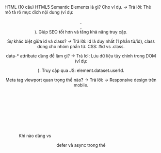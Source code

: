HTML (10 câu)
HTML5 Semantic Elements là gì? Cho ví dụ.
→ Trả lời: Thẻ mô tả rõ mục đích nội dung (ví dụ: <header>, <article>, <nav>). Giúp SEO tốt hơn và tăng khả năng truy cập.

Sự khác biệt giữa id và class?
→ Trả lời: id là duy nhất (1 phần tử/id), class dùng cho nhóm phần tử. CSS: #id vs .class.

data-* attribute dùng để làm gì?
→ Trả lời: Lưu dữ liệu tùy chỉnh trong DOM (ví dụ: <div data-user-id="123">). Truy cập qua JS: element.dataset.userId.

Meta tag viewport quan trọng thế nào?
→ Trả lời: <meta name="viewport" content="width=device-width, initial-scale=1"> → Responsive design trên mobile.

Khi nào dùng <canvas> vs <svg>?
→ Trả lời: <canvas> cho đồ họa động (game), <svg> cho đồ họa vector (icons, hình đơn giản).

defer và async trong thẻ <script> khác nhau ra sao?
→ Trả lời: Cả hai không chặn DOM. async tải và chạy ngay khi tải xong, defer chạy sau khi DOM sẵn sàng.

CORS là gì?
→ Trả lời: Cơ chế bảo mật trình duyệt ngăn truy cập tài nguyên từ domain khác. Server phải gửi header Access-Control-Allow-Origin.

HTML Form: GET vs POST?
→ Trả lời: GET gửi dữ liệu qua URL (dùng cho tìm kiếm), POST gửi qua body (dùng cho tạo/xóa dữ liệu).

Local Storage vs Session Storage?
→ Trả lời: Local Storage lưu vĩnh viễn, Session Storage mất khi đóng tab.

Cách tối ưu hình ảnh trong HTML?
→ Trả lời: Dùng định dạng WebP, thuộc tính loading="lazy", srcset cho responsive, nén ảnh.

CSS (20 câu)
CSS Box Model là gì?
→ Trả lời: Gồm: content → padding → border → margin. box-sizing: border-box bao gồm padding/border trong width.

Position: relative, absolute, fixed khác nhau thế nào?
→ Trả lời:

relative: Dịch chuyển từ vị trí gốc.

absolute: Tuyệt đối so với phần tử cha gần nhất có position ≠ static.

fixed: Tuyệt đối so với viewport.

Flexbox vs Grid?
→ Trả lời:

Flexbox: 1 chiều (row hoặc column).

Grid: 2 chiều (row + column). Dùng Grid cho layout phức tạp.

BEM là gì? Ví dụ.
→ Trả lời: Quy ước đặt tên class: .block__element--modifier (ví dụ: .menu__item--active).

CSS Specificity tính thế nào?
→ Trả lời: Độ ưu tiên: !important > inline style > #id > .class > element. Tính điểm: (0,0,0,0).

em vs rem?
→ Trả lời: em dựa trên font-size của phần tử cha, rem dựa trên font-size root (<html>).

Media Query viết thế nào?
→ Trả lời:

css
@media (max-width: 768px) { ... } /* Mobile */
CSS Variable là gì?
→ Trả lời: Khai báo: :root { --color: red; }, sử dụng: color: var(--color);.

Cách center một phần tử?
→ Trả lời:

css
.container {
  display: flex;
  justify-content: center;
  align-items: center;
}
Pseudo-class :nth-child() dùng thế nào?
→ Trả lời: Chọn phần tử con thứ n (ví dụ: :nth-child(2n) chọn phần tử chẵn).

CSS Reset vs Normalize.css?
→ Trả lời: Reset xóa style mặc định, Normalize.css chuẩn hóa style giữa trình duyệt.

z-index hoạt động ra sao?
→ Trả lời: Kiểm soát thứ tự chồng lớp. Chỉ hoạt động với position ≠ static.

CSS Selector A > B vs A B?
→ Trả lời: A > B: con trực tiếp, A B: mọi phần tử B bên trong A.

Transition vs Animation?
→ Trả lời: Transition cho hiệu ứng đơn giản (hover), Animation cho hiệu ứng phức tạp với @keyframes.

Cách ẩn phần tử?
→ Trả lời:

display: none: Xóa khỏi layout.

visibility: hidden: Ẩn nhưng vẫn chiếm chỗ.

opacity: 0: Trong suốt nhưng tương tác được.

Float trong CSS dùng để làm gì?
→ Trả lời: Canh trái/phải phần tử, thường dùng cho bố cục cũ. Hiện đại dùng Flex/Grid.

overflow: hidden có tác dụng gì ngoài ẩn nội dung?
→ Trả lời: Tạo BFC (Block Formatting Context) → ngăn margin collapse.

Sự khác biệt giữa inline và inline-block?
→ Trả lời: inline không đặt width/height, inline-block có thể.

CSS Preprocessor (SASS/LESS) ưu điểm gì?
→ Trả lời: Biến, nested rules, mixins, functions → code ngắn gọn hơn.

Responsive Design vs Adaptive Design?
→ Trả lời: Responsive dùng media query (1 code cho mọi device), Adaptive dùng server detect device để trả layout riêng.

JavaScript (30 câu)
let, const, var khác nhau thế nào?
→ Trả lời:

var: function-scoped, hoisting.

let/const: block-scoped, không hoisting.

const không gán lại được.

Closure là gì? Cho ví dụ.
→ Trả lời: Hàm truy cập biến ngoài phạm vi nó. Ví dụ:

javascript
function outer() {
  let x = 10;
  return function inner() { console.log(x); };
}
this trong JavaScript?
→ Trả lời: Giá trị this phụ thuộc vào ngữ cảnh:

Hàm thường: this = global (window/undefined trong strict mode).

Arrow function: this từ scope ngoài.

Method: this = object gọi hàm.

Promise là gì?
→ Trả lời: Xử lý bất đồng bộ. Có 3 trạng thái: pending, fulfilled, rejected. Dùng .then(), .catch().

Async/Await khác Promise thế nào?
→ Trả lời: Async/await là syntax sugar cho Promise, giúp code đồng bộ hơn. Ví dụ:

javascript
async function fetchData() {
  const data = await fetch(url);
}
Event Bubbling và Capturing?
→ Trả lời:

Bubbling: Sự kiện lan từ trong ra ngoài.

Capturing: Lan từ ngoài vào trong.
Dùng e.stopPropagation() để dừng.

Cách tạo object trong JS?
→ Trả lời:

javascript
// 1. Object literal
const obj = { key: "value" };

// 2. Constructor
function Person(name) { this.name = name; }
map() vs forEach()?
→ Trả lời: map() trả về mảng mới, forEach() không trả về gì.

=== vs ==?
→ Trả lời: === so sánh giá trị và kiểu dữ liệu, == chỉ so giá trị (chuyển đổi kiểu).

Arrow function và regular function?
→ Trả lời: Arrow function không có this, arguments, không dùng làm constructor.

null vs undefined?
→ Trả lời: undefined là biến chưa gán giá trị, null là giá trị rỗng cố ý.

Event Loop là gì?
→ Trả lời: Cơ chế xử lý bất đồng bộ: Call Stack → Callback Queue → Event Loop đẩy vào Stack khi rỗng.

Cách clone object?
→ Trả lời:

javascript
const shallowCopy = { ...obj };
const deepCopy = JSON.parse(JSON.stringify(obj));
call(), apply(), bind() khác nhau?
→ Trả lời:

call(thisArg, arg1, arg2): Gọi hàm với this mới.

apply(thisArg, [args]): Tương tự nhưng nhận mảng.

bind(thisArg): Trả về hàm mới với this bị ràng buộc.

typeof và instanceof?
→ Trả lời: typeof trả kiểu dữ liệu, instanceof kiểm tra object thuộc class nào.

Các phương thức mảng thường dùng?
→ Trả lời: push(), pop(), slice(), splice(), find(), filter(), reduce().

Debounce vs Throttle?
→ Trả lời:

Debounce: Gọi hàm sau khi dừng event X ms (ví dụ: search input).

Throttle: Gọi hàm mỗi X ms (ví dụ: scroll).

localStorage vs sessionStorage vs Cookie?
→ Trả lời:

Cookie: Lưu 4KB, gửi lên server.

localStorage: Lưu 5-10MB, không hết hạn.

sessionStorage: Hết khi đóng tab.

ES6 Modules?
→ Trả lời:

javascript
// Export
export const foo = () => {};

// Import
import { foo } from './module.js';
Template Literals?
→ Trả lời: Dùng backtick `Hello ${name}` để chèn biến và multi-line string.

Rest và Spread operator?
→ Trả lời:

javascript
// Rest: Gom thành mảng
function sum(...args) { }

// Spread: Giải mảng/object
const arr2 = [...arr1];
CORS giải quyết thế nào?
→ Trả lời:

Server trả header Access-Control-Allow-Origin: *.

Dùng proxy hoặc JSONP (cũ).

fetch() vs axios?
→ Trả lời: fetch() có sẵn trong trình duyệt, axios là thư viện hỗ trợ cancel request, timeout.

Strict mode là gì?
→ Trả lời: "use strict": Ngăn lỗi phổ biến (vd: biến chưa khai báo), bật tính năng mới.

setTimeout() và setInterval()?
→ Trả lời: setTimeout() chạy 1 lần, setInterval() lặp lại.

Callback hell là gì?
→ Trả lời: Callback lồng nhau gây khó đọc. Giải quyết bằng Promise/async-await.

IIFE là gì?
→ Trả lời: Immediately Invoked Function Expression:

javascript
(function() { console.log("IIFE"); })();
Object.keys() vs Object.entries()?
→ Trả lời:

Object.keys(obj): Trả mảng keys.

Object.entries(obj): Trả mảng [key, value].

Sự kiện DOMContentLoaded vs load?
→ Trả lời:

DOMContentLoaded: DOM sẵn sàng (chưa load ảnh).

load: Mọi tài nguyên (ảnh, CSS) đã tải xong.

Memoization là gì?
→ Trả lời: Kỹ thuật cache kết quả hàm để tối ưu hiệu năng (dùng cho hàm tốn CPU).

React (20 câu)
Virtual DOM là gì?
→ Trả lời: Bản sao JS của DOM thật. React so sánh Virtual DOM trước/sau khi thay đổi → cập nhật DOM thật tối thiểu.

Sự khác biệt giữa state và props?
→ Trả lời:

Props: Dữ liệu từ cha → con (read-only).

State: Dữ liệu nội bộ component (thay đổi bằng setState/useState).

Component Lifecycle trong class component?
→ Trả lời:

Mounting: constructor → render → componentDidMount.

Updating: shouldComponentUpdate → render → componentDidUpdate.

Unmounting: componentWillUnmount.

Hooks là gì?
→ Trả lời: Cho phép dùng state, lifecycle trong functional component (ví dụ: useState, useEffect).

useEffect dùng thế nào?
→ Trả lời: Xử lý side effect (call API, subscriptions). Có thể mô phỏng componentDidMount, componentDidUpdate, componentWillUnmount.

Conditional rendering trong React?
→ Trả lời: Dùng if, &&, hoặc ternary operator:

jsx
{isLoggedIn && <UserPanel />}
Keys trong list quan trọng thế nào?
→ Trả lời: Giúp React xác định phần tử thay đổi → tối ưu render. Dùng giá trị unique (id).

Sự khác biệt giữa controlled và uncontrolled component?
→ Trả lời:

Controlled: Form data quản lý bởi React state.

Uncontrolled: Form data quản lý bởi DOM (dùng useRef).

Lifting State Up là gì?
→ Trả lời: Di chuyển state lên component cha gần nhất để chia sẻ state giữa các component con.

Context API dùng để làm gì?
→ Trả lời: Truyền dữ liệu xuyên component mà không cần prop drilling (vd: theme, user data).

Cách tối ưu hiệu năng React?
→ Trả lời:

React.memo() cho functional component.

useMemo, useCallback để memoize.

Code splitting.

Redux là gì?
→ Trả lời: Thư viện quản lý state toàn cục. Luồng: Action → Reducer → Store → View.

JSX là gì?
→ Trả lời: Cú pháp giống HTML trong JS, được Babel biên dịch thành React.createElement().

Các cách styling trong React?
→ Trả lời: Inline style, CSS module, Styled Components, Sass.

Server-Side Rendering (SSR) vs Client-Side Rendering (CSR)?
→ Trả lời:

SSR: Render HTML trên server → tốt cho SEO.

CSR: Render trên trình duyệt → tương tác mượt hơn.

Custom Hook là gì?
→ Trả lời: Hàm tái sử dụng logic có sử dụng hooks (tên bắt đầu bằng use).

useRef dùng thế nào?
→ Trả lời: Lưu giá trị tồn tại giữa các lần render, không gây re-render. Thường dùng truy cập DOM.

Error Boundary trong React?
→ Trả lời: Component bắt lỗi trong cây con, hiển thị UI dự phòng. Dùng componentDidCatch.

PropTypes là gì?
→ Trả lời: Kiểm tra kiểu dữ liệu props:

javascript
Component.propTypes = { name: PropTypes.string.isRequired }
React Router dùng thế nào?
→ Trả lời: Quản lý routing:

jsx
<Route path="/about" element={<About />} />
Chung & Best Practices (20 câu)
Web Accessibility (a11y) là gì?
→ Trả lời: Thiết kế web dùng được cho người khuyết tật. Cách: dùng semantic HTML, ARIA attributes, keyboard navigation.

SEO cơ bản cho Frontend?
→ Trả lời: Meta tags, semantic HTML, tối ưu hình ảnh, server-side rendering, tốc độ tải.

CORS hoạt động thế nào?
→ Trả lời: Trình duyệt gửi OPTIONS request để kiểm tra server có cho phép domain hiện tại không.

HTTP/2 ưu điểm gì?
→ Trả lời: Multiplexing (nhiều request trên 1 kết nối), header compression, server push.

Cookie attributes: Secure, HttpOnly, SameSite?
→ Trả lời:

Secure: Chỉ gửi qua HTTPS.

HttpOnly: Chặn JS truy cập.

SameSite: Chống CSRF.

CSRF là gì? Phòng chống?
→ Trả lời: Tấn công giả mạo request. Cách chống: Dùng CSRF token, cookie SameSite=Strict.

XSS là gì? Phòng chống?
→ Trả lời: Tấn công chèn mã độc. Cách chống: Escape user input, dùng Content-Security-Policy.

Các công cụ debug Frontend?
→ Trả lời: Chrome DevTools, React DevTools, Redux DevTools, ESLint.

Tree Shaking là gì?
→ Trả lời: Kỹ thuật loại code không dùng khi build (vd: Webpack).

Lazy loading là gì?
→ Trả lời: Tải tài nguyên (ảnh, component) khi cần. React: React.lazy(), ảnh: loading="lazy".

Critical Rendering Path là gì?
→ Trả lời: Quá trình trình duyệt chuyển HTML/CSS/JS thành pixels trên màn hình. Tối ưu bằng minimize render-blocking resources.

FOUC là gì? Cách khắc phục?
→ Trả lời: "Flash of Unstyled Content": Hiện trang chưa load CSS. Khắc phục: load CSS trước, hoặc dùng inline CSS.

WebSockets vs HTTP?
→ Trả lời: WebSocket kết nối hai chiều real-time (chat), HTTP chỉ request-response.

Progressive Web App (PWA) là gì?
→ Trả lời: Web app có tính năng native: offline (service workers), push notification, installable.

Server-Sent Events (SSE)?
→ Trả lời: Cơ chế server gửi sự kiện đến client qua HTTP (1 chiều).

Web Workers dùng để làm gì?
→ Trả lời: Chạy script trên luồng nền → tránh block main thread.

Các phương pháp tối ưu hình ảnh?
→ Trả lời: Nén ảnh (TinyPNG), dùng WebP/AVIF, responsive images (srcset), lazy loading.

Bundle size tối ưu thế nào?
→ Trả lời: Code splitting, tree shaking, minify, gzip, dùng thư viện nhẹ.

Feature Detection vs Browser Sniffing?
→ Trả lời:

Feature Detection: Kiểm tra trình duyệt hỗ trợ tính năng không (dùng if('feature' in window)).

Browser Sniffing: Kiểm tra user-agent → không khuyến khích.

CORS-safe HTTP methods?
→ Trả lời: GET, HEAD, POST không yêu cầu preflight. PUT, DELETE yêu cầu preflight.
New structure:
- HTML: 20 câu
- CSS: 20 câu
- JavaScript: 50 câu
- React: 40 câu
- Performance: 10 câu
- Security: 10 câu
- Tooling & Best Practices: 10 câu
Total: 20+20+50+40+10+10+10 = 160 câu.
But note: the previous list had 100 questions. We need to expand to 160.
We'll:
1. Keep the existing questions and reassign some to the new categories (e.g., some security and performance were in the old list, now we have dedicated categories).
2. Add new questions to meet the counts.
Let's break down:
### HTML (20 câu)
We had 10, so we need 10 more.
### CSS (20 câu)
We had 20 in the previous list? Actually, we had 20 in the previous list (from 11 to 30). So we are good.
### JavaScript (50 câu)
We had 30 (from 31 to 60). We need 20 more.
### React (40 câu)
We had 20 (from 61 to 80). We need 20 more.
### Performance (10 câu)
We had a few in the old list (like lazy loading, bundle size, etc.). We'll move them to this category and add more.
### Security (10 câu)
We had 2 (CORS, XSS, CSRF). We'll move them and add more.
### Tooling & Best Practices (10 câu)
We had some in the old list (like ESLint, tree shaking, etc.). We'll move and add.
We'll reorganize and add new questions accordingly.
Let's start:
---
## HTML (20 câu) - Existing 10 + 10 new
### Existing 10:
1. HTML5 Semantic Elements là gì? Cho ví dụ.
2. Sự khác biệt giữa `id` và `class`?
3. `data-*` attribute dùng để làm gì?
4. Meta tag `viewport` quan trọng thế nào?
5. Khi nào dùng `<canvas>` vs `<svg>`?
6. `defer` và `async` trong thẻ `<script>` khác nhau ra sao?
7. CORS là gì?
8. HTML Form: GET vs POST?
9. Local Storage vs Session Storage?
10. Cách tối ưu hình ảnh trong HTML?
### New 10:
11. **Mô tả các thẻ HTML dùng để tạo bảng.**
    → *Trả lời:* `<table>`, `<tr>` (table row), `<th>` (table header), `<td>` (table data), `<thead>`, `<tbody>`, `<tfoot>`, `<caption>`.
12. **`<div>` và `<span>` khác nhau thế nào?**
    → *Trả lời:* `<div>` là block-level, dùng để nhóm các phần tử block. `<span>` là inline, dùng để nhóm nội dung inline.
13. **`<meta>` tags thường dùng cho SEO?**
    → *Trả lời:* 
    ```html
    <meta name="description" content="...">
    <meta name="keywords" content="...">
    <meta name="author" content="...">
    <meta property="og:title" content="..."> <!-- Open Graph for social media -->
    ```
14. **`<iframe>` dùng để làm gì? Nhược điểm?**
    → *Trả lời:* Nhúng trang web khác vào. Nhược điểm: bảo mật (XSS, clickjacking), ảnh hưởng SEO, tải chậm.
15. **`<picture>` element dùng khi nào?**
    → *Trả lời:* Khi muốn hiển thị hình ảnh khác nhau tùy vào điều kiện (ví dụ: màn hình retina, độ rộng khác nhau). Kết hợp với `<source>` và `<img>`.
16. **`<datalist>` là gì?**
    → *Trả lời:* Cung cấp danh sách gợi ý cho input. Ví dụ:
    ```html
    <input list="browsers">
    <datalist id="browsers">
      <option value="Chrome">
      <option value="Firefox">
    </datalist>
    ```
17. **`<base>` tag có tác dụng gì?**
    → *Trả lời:* Xác định base URL cho tất cả relative URLs trong trang. Ví dụ: `<base href="https://example.com/">`.
18. **`<progress>` vs `<meter>`?**
    → *Trả lời:* 
    - `<progress>`: Hiển thị tiến độ hoàn thành của một tác vụ.
    - `<meter>`: Hiển thị giá trị trong một phạm vi (ví dụ: đĩa cứng đầy).
19. **Web Components là gì?**
    → *Trả lời:* Bộ công nghệ tạo component tùy chỉnh, đóng gói (Custom Elements, Shadow DOM, HTML Templates).
20. **ARIA roles là gì? Tại sao quan trọng?**
    → *Trả lời:* Accessible Rich Internet Applications: bổ sung thông tin cho screen reader (ví dụ: `role="button"`). Quan trọng cho web accessibility.
---
## CSS (20 câu) - Existing 20
We already had 20, so we keep them (questions 11 to 30 from the previous list).
---
## JavaScript (50 câu) - Existing 30 + 20 new
### Existing 30 (from the previous list, questions 31 to 60)
### New 20:
51. **`Symbol` trong ES6 dùng để làm gì?**
    → *Trả lời:* Tạo giá trị duy nhất, thường dùng làm key cho object property (tránh xung đột).
52. **Generator function là gì?**
    → *Trả lời:* Hàm có thể tạm dừng và tiếp tục chạy, dùng `function*` và `yield`. Ví dụ:
    ```javascript
    function* gen() {
      yield 1;
      yield 2;
    }
    ```
53. **`new` keyword hoạt động thế nào?**
    → *Trả lời:* Tạo object mới, gán `this` cho object đó, chạy constructor function, trả về object.
54. **`Array.from()` dùng để làm gì?**
    → *Trả lời:* Tạo mảng mới từ array-like hoặc iterable object. Ví dụ: `Array.from('foo')` → `['f','o','o']`.
55. **`Object.freeze()` vs `Object.seal()`?**
    → *Trả lời:* 
    - `Object.freeze()`: không thể thay đổi giá trị, không thêm/xóa property.
    - `Object.seal()`: có thể thay đổi giá trị, nhưng không thêm/xóa property.
56. **`for...in` vs `for...of`?**
    → *Trả lời:* 
    - `for...in`: lặp qua enumerable properties (kể cả kế thừa), dùng cho object.
    - `for...of`: lặp qua iterable objects (array, string, Map, Set).
57. **`Set` và `Map`?**
    → *Trả lời:* 
    - `Set`: tập hợp giá trị duy nhất.
    - `Map`: tập hợp key-value, key có thể bất kỳ kiểu gì.
58. **`WeakMap` và `WeakSet`?**
    → *Trả lời:* Tương tự `Map` và `Set` nhưng không giữ reference mạnh đến object (giúp tránh rò rỉ bộ nhớ).
59. **`Proxy` object?**
    → *Trả lời:* Cho phép tạo proxy cho object, can thiệp các hành vi (đọc, ghi, ...). Dùng cho validation, logging.
60. **`Array.reduceRight()`?**
    → *Trả lời:* Tương tự `reduce` nhưng duyệt từ phải sang trái.
61. **`__proto__` vs `prototype`?**
    → *Trả lời:* 
    - `prototype`: property của constructor function, chứa các phương thức cho các instance.
    - `__proto__`: property của instance, trỏ đến `prototype` của constructor.
62. **`import` và `export` có những cách nào?**
    → *Trả lời:* 
    ```javascript
    // Named export/import
    export const foo = ...;
    import { foo } from ...;
    // Default export/import
    export default ...;
    import bar from ...;
    // Namespace import
    import * as module from ...;
    ```
63. **`try...catch` có bắt được lỗi trong asynchronous code không?**
    → *Trả lời:* Không, trừ khi dùng `async/await` hoặc `.catch()` cho promise.
64. **`Object.assign()` vs spread operator?**
    → *Trả lời:* Cả hai đều dùng để sao chép object. Spread syntax (ES2018) ngắn gọn hơn, nhưng `Object.assign()` có thể gán vào object target.
65. **`String.raw()`?**
    → *Trả lời:* Dùng để in string nguyên bản (không xử lý escape). Ví dụ: `String.raw`\n` in ra "\\n".
66. **`Intl` object dùng để làm gì?**
    → *Trả lời:* Format số, ngày, tiền tệ theo ngôn ngữ (internationalization). Ví dụ: `Intl.DateTimeFormat`.
67. **`decodeURI()` vs `decodeURIComponent()`?**
    → *Trả lời:* 
    - `decodeURI`: giải mã toàn bộ URI.
    - `decodeURIComponent`: giải mã từng phần của URI (như %20).
68. **`eval()` có nên dùng không? Tại sao?**
    → *Trả lời:* Không, vì bảo mật (chạy mã tùy ý) và hiệu năng.
69. **`with` statement?**
    → *Trả lời:* Thêm object vào scope chain. Không nên dùng vì khó đọc, không tối ưu được, và bị cấm trong strict mode.
70. **`Error` object có các thuộc tính nào?**
    → *Trả lời:* `name`, `message`, `stack` (non-standard).
---
## React (40 câu) - Existing 20 + 20 new
### Existing 20 (from the previous list, questions 61 to 80)
### New 20:
81. **React Fragments dùng để làm gì?**
    → *Trả lời:* Bao bọc nhiều phần tử mà không cần thêm node DOM, dùng `<Fragment>` hoặc `<>...</>`.
82. **Portals trong React?**
    → *Trả lời:* Render component ra ngoài DOM hierarchy (vd: modal, tooltip). Dùng `ReactDOM.createPortal(child, container)`.
83. **`useReducer` dùng thế nào?**
    → *Trả lời:* Quản lý state phức tạp, tương tự Redux. Nhận reducer function và initial state, trả về state và dispatch function.
84. **React.memo() là gì?**
    → *Trả lời:* Higher Order Component để memoize functional component, chỉ re-render khi props thay đổi.
85. **Lợi ích của việc dùng key prop?**
    → *Trả lời:* Giúp React xác định item nào thay đổi, thêm, xóa → hiệu năng tốt hơn.
86. **React.StrictMode là gì?**
    → *Trả lời:* Phát hiện các vấn đề tiềm ẩn (vd: unsafe lifecycle, legacy API) trong ứng dụng. Chỉ chạy ở development.
87. **`useLayoutEffect` vs `useEffect`?**
    → *Trả lời:* 
    - `useEffect`: chạy sau khi render và paint (không block UI).
    - `useLayoutEffect`: chạy sau khi render nhưng trước khi paint (dùng khi cần tính toán layout).
88. **Cách bắt lỗi trong React component?**
    → *Trả lời:* Dùng Error Boundary (class component với `componentDidCatch`).
89. **React Suspense?**
    → *Trả lời:* Hiển thị fallback UI trong khi chờ dữ liệu hoặc component tải. Dùng với `React.lazy`.
90. **Code splitting trong React?**
    → *Trả lời:* Chia nhỏ bundle, tải component khi cần. Dùng `React.lazy` và `Suspense`.
91. **Server Components trong React?**
    → *Trả lời:* Component chạy trên server, giảm bundle client. Đang thử nghiệm.
92. **React Hook Form vs Formik?**
    → *Trả lời:* Thư viện quản lý form. React Hook Form tập trung hiệu năng (uncontrolled), Formik dùng controlled.
93. **`useImperativeHandle`?**
    → *Trả lời:* Tùy chỉnh instance value khi dùng `ref` (thường kết hợp với `forwardRef`).
94. **React Context có nhược điểm gì?**
    → *Trả lời:* Khó tối ưu (khi context value thay đổi, mọi component dùng context đều re-render). Nên dùng cho dữ liệu ít thay đổi.
95. **Khi nào dùng Redux thay vì Context?**
    → *Trả lời:* Khi ứng dụng phức tạp, cần middleware (logger, thunk), dev tools, hoặc xử lý state lớn.
96. **Redux Toolkit là gì?**
    → *Trả lời:* Bộ công cụ chính thức để viết Redux đơn giản hơn (tạo store, slice, tự động xử lý immutable).
97. **Redux Thunk vs Redux Saga?**
    → *Trả lời:* 
    - Thunk: dùng cho logic async đơn giản (hàm trả về hàm).
    - Saga: dùng generator function, xử lý side effect phức tạp.
98. **`connect()` trong React-Redux?**
    → *Trả lời:* HOC để kết nối component với Redux store (mapStateToProps, mapDispatchToProps).
99. **Cấu trúc thư mục React project?**
    → *Trả lời:* Có nhiều cách: 
    - Theo chức năng (feature-based): mỗi feature có component, service, style riêng.
    - Theo kiểu file: components/, containers/, services/, ...
100. **Testing React component?**
     → *Trả lời:* Dùng Jest (test runner) và React Testing Library (test behavior) hoặc Enzyme (test implementation).
---
## Performance (10 câu)
We'll take some from the old list and add new ones.
1. **Lazy loading là gì? (moved from HTML)**
    → *Trả lời:* Tải tài nguyên (ảnh, component) khi cần. React: `React.lazy()`, ảnh: `loading="lazy"`.
2. **Bundle size tối ưu thế nào? (moved from old list)**
    → *Trả lời:* Code splitting, tree shaking, minify, gzip, dùng thư viện nhẹ.
3. **Critical Rendering Path là gì? (moved from old list)**
    → *Trả lời:* Quá trình trình duyệt chuyển HTML/CSS/JS thành pixels trên màn hình. Tối ưu bằng minimize render-blocking resources.
4. **Debounce và Throttle? (moved from JavaScript)**
    → *Trả lời:*  
    - Debounce: Gọi hàm sau khi dừng event X ms (ví dụ: search input).  
    - Throttle: Gọi hàm mỗi X ms (ví dụ: scroll).
5. **Virtual DOM giúp cải thiện hiệu năng?**
    → *Trả lời:* So sánh Virtual DOM trước/sau, chỉ cập nhật phần thay đổi lên DOM thật → giảm số lần update DOM.
6. **`useMemo` và `useCallback`?**
    → *Trả lời:* 
    - `useMemo`: memoize giá trị tính toán.
    - `useCallback`: memoize function.
    → Tránh tính toán lại hoặc tạo function mới khi không cần.
7. **Window.onload vs document.DOMContentLoaded?**
    → *Trả lời:* 
    - `DOMContentLoaded`: khi DOM sẵn sàng (chưa có ảnh).
    - `window.onload`: khi tất cả tài nguyên (ảnh, CSS) tải xong.
8. **Tại sao tránh inline style trong React?**
    → *Trả lời:* Tạo object style mới mỗi lần render → component con re-render không cần thiết.
9. **Tối ưu ảnh? (moved from old list)**
    → *Trả lời:* Nén ảnh (TinyPNG), dùng WebP/AVIF, responsive images (`srcset`), lazy loading.
10. **Web Workers? (moved from old list)**
     → *Trả lời:* Chạy script trên luồng nền → tránh block main thread.
---
## Security (10 câu)
1. **CORS là gì? (moved from HTML)**
    → *Trả lời:* Cơ chế bảo mật trình duyệt ngăn truy cập tài nguyên từ domain khác. Server phải gửi header `Access-Control-Allow-Origin`.
2. **XSS là gì? Phòng chống? (moved from old list)**
    → *Trả lời:* Tấn công chèn mã độc. Cách chống: Escape user input, dùng `Content-Security-Policy`.
3. **CSRF là gì? Phòng chống? (moved from old list)**
    → *Trả lời:* Tấn công giả mạo request. Cách chống: Dùng CSRF token, cookie `SameSite=Strict`.
4. **`HttpOnly` cookie? (moved from old list)**
    → *Trả lời:* Chặn JavaScript truy cập cookie → chống XSS.
5. **Content Security Policy (CSP)?**
    → *Trả lời:* Header quy định nguồn tài nguyên được phép tải (script, image, ...), chống XSS.
6. **SQL Injection?**
    → *Trả lời:* Tấn công chèn mã SQL vào input. Frontend không xử lý, phải do backend (dùng parameterized queries).
7. **Clickjacking?**
    → *Trả lời:* Tấn công dùng iframe che phủ nút thật. Chống: dùng header `X-Frame-Options: DENY` hoặc `Content-Security-Policy: frame-ancestors 'none'`.
8. **HTTPS tại sao quan trọng?**
    → *Trả lời:* Mã hóa dữ liệu giữa client và server, chống nghe lén, bảo vệ thông tin nhạy cảm.
9. **JWT (JSON Web Token) lưu ở đâu an toàn?**
    → *Trả lời:* HttpOnly cookie (chống XSS), không lưu localStorage/sessionStorage.
10. **Mã hóa mật khẩu ở frontend?**
     → *Trả lời:* Không nên. Mật khẩu phải được mã hóa ở backend (dùng bcrypt, ...). Frontend có thể hash nhưng không thay thế backend.
---
## Tooling & Best Practices (10 câu)
1. **ESLint là gì?**
    → *Trả lời:* Công cụ kiểm tra code JavaScript, bắt lỗi, đảm bảo coding convention.
2. **Tree Shaking? (moved from old list)**
    → *Trả lời:* Kỹ thuật loại code không dùng khi build (vd: Webpack).
3. **Webpack vs Vite?**
    → *Trả lời:* 
    - Webpack: bundler phổ biến, mạnh mẽ.
    - Vite: build tool nhanh, dùng ES modules native, phát triển bởi Vue creator.
4. **Git hook là gì?**
    → *Trả lời:* Kịch bản chạy trước/sau các sự kiện Git (vd: pre-commit chạy linter).
5. **CI/CD là gì?**
    → *Trả lời:* Continuous Integration/Continuous Deployment: tự động build, test, deploy khi push code.
6. **Unit test vs Integration test?**
    → *Trả lời:* 
    - Unit test: test từng hàm/component riêng lẻ.
    - Integration test: test tương tác giữa các thành phần.
7. **Feature Flags?**
    → *Trả lời:* Kỹ thuật bật/tắt tính năng mà không cần deploy mới. Dùng để thử nghiệm, rollback nhanh.
8. **Chrome DevTools dùng để debug lỗi gì?**
    → *Trả lời:* Lỗi JS (Sources), mạng (Network), hiệu năng (Performance), bộ nhớ (Memory).
9. **Prettier?**
    → *Trả lời:* Công cụ format code tự động, thường kết hợp với ESLint.
10. **Semantic Versioning (SemVer)?**
     → *Trả lời:* Quy ước đặt version: MAJOR.MINOR.PATCH. 
        - PATCH: sửa lỗi.
        - MINOR: thêm tính năng (không phá vỡ API cũ).
        - MAJOR: thay đổi lớn, phá vỡ API cũ.
---
---
### **Performance (10 câu bổ sung)**
1. **Tại sao nên sử dụng CDN?**  
   → CDN (Content Delivery Network) giúp phân phối tài nguyên tĩnh (ảnh, CSS, JS) từ server gần người dùng → giảm latency, tăng tốc độ tải.
2. **Preload, Prefetch, Preconnect?**  
   → 
   - `preload`: Tải sớm tài nguyên quan trọng (font, CSS critical).  
   - `prefetch`: Tải trước tài nguyên cho trang tiếp theo.  
   - `preconnect`: Thiết lập kết nối sớm đến domain bên ngoài.
3. **HTTP/2 Server Push là gì?**  
   → Server chủ động gửi tài nguyên tới browser trước khi browser yêu cầu → giảm round trips.
4. **Critical CSS là gì?**  
   → CSS cần thiết cho nội dung hiển thị đầu tiên (above-the-fold). Nên inline để tránh render-blocking.
5. **Tác dụng của `will-change`?**  
   → Báo trước cho browser biết phần tử sẽ thay đổi (transform, opacity) → browser chuẩn bị tối ưu hóa.
6. **Lazy loading cho video?**  
   → Dùng `loading="lazy"` cho thẻ `<video>` hoặc sử dụng Intersection Observer API để tải khi video vào viewport.
7. **Tối ưu Web Fonts?**  
   → 
   - Dùng `font-display: swap` để hiển thị text sớm.  
   - Subset font (chỉ ký tự cần thiết).  
   - Preload font.
8. **Memory Leak trong JS?**  
   → Rò rỉ bộ nhớ khi không giải phóng biến không dùng. Cách phát hiện: Chrome DevTools Memory tab.
9. **Tại sao tránh dùng `@import` trong CSS?**  
   → `@import` gây render-blocking và tăng số request. Thay bằng `<link>` hoặc gom file.
10. **Tối ưu re-render trong React?**  
    → 
    - Sử dụng `React.memo` cho component.  
    - Tránh truyền callback/inline object làm prop (dùng `useCallback`/`useMemo`).  
    - Chia nhỏ component.
---
### **Security (10 câu bổ sung)**
1. **Same-origin Policy (SOP) là gì?**  
   → Chỉ cho phép website truy cập tài nguyên cùng origin (protocol + domain + port). Ngăn truy cập tài nguyên trái phép.
2. **CORS Preflight Request?**  
   → Browser gửi OPTIONS request để kiểm tra server có cho phép method/header không trước khi gửi request thật.
3. **XSS Reflected vs Stored?**  
   → 
   - Reflected: Mã độc nằm trong URL → nạn nhân click link.  
   - Stored: Mã độc lưu vào database (bình luận) → hiển thị cho mọi người.
4. **DOM-based XSS?**  
   → Mã độc thông qua thao tác DOM (vd: `document.write()` với input user) → không gửi đến server.
5. **Security Headers quan trọng?**  
   → 
   - `Content-Security-Policy`: Chống XSS.  
   - `X-Frame-Options`: Chống clickjacking.  
   - `X-Content-Type-Options: nosniff`: Ngăn MIME sniffing.  
   - `Strict-Transport-Security`: Buộc dùng HTTPS.
6. **JWT (JSON Web Token) bảo mật thế nào?**  
   → Ký token bằng secret key (HS256) hoặc private key (RS256). Lưu token trong HttpOnly cookie.
7. **OAuth 2.0 Flow?**  
   → Ủy quyền truy cập tài nguyên mà không chia sẻ mật khẩu. Gồm: Authorization Code Flow (server-side), Implicit Flow (client-side).
8. **Rate Limiting?**  
   → Giới hạn số request từ client → chống brute force. Triển khai ở server.
9. **Subresource Integrity (SRI)?**  
   → Kiểm tra file tải từ CDN không bị sửa đổi. Ví dụ:  
   ```html
   <script src="https://cdn.example.com/lib.js" 
           integrity="sha384-..."></script>
   ```
10. **CORS với Credentials?**  
    → Khi gửi cookie qua CORS, server cần:  
    - Header `Access-Control-Allow-Credentials: true`  
    - `Access-Control-Allow-Origin` phải chỉ định domain (không dùng `*`).
---
Tổng cộng giờ chúng ta đã có:
- Performance: 20 câu (10 ban đầu + 10 bổ sung)
- Security: 20 câu (10 ban đầu + 10 bổ sung)
Hy vọng bộ câu hỏi này giúp bạn tự tin hơn khi phỏng vấn! Nếu cần giải thích sâu hơn câu nào, hãy hỏi nhé.
